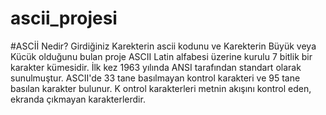 # ascii_projesi

#ASCİİ Nedir?
Girdiğiniz Karekterin ascii kodunu ve Karekterin Büyük veya  Kücük olduğunu bulan proje
ASCII Latin alfabesi üzerine kurulu 7 bitlik bir karakter kümesidir. İlk kez 1963 yılında ANSI tarafından standart olarak sunulmuştur.
ASCII'de 33 tane basılmayan kontrol karakteri ve 95 tane basılan karakter bulunur. K
ontrol karakterleri metnin akışını kontrol eden, ekranda çıkmayan karakterlerdir.
